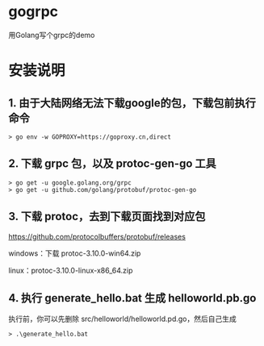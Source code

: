 # gogrpc
用Golang写个grpc的demo

# 安装说明
## 1. 由于大陆网络无法下载google的包，下载包前执行命令
```
> go env -w GOPROXY=https://goproxy.cn,direct
```
## 2. 下载 grpc 包，以及 protoc-gen-go 工具
```
> go get -u google.golang.org/grpc
> go get -u github.com/golang/protobuf/protoc-gen-go
```
## 3. 下载 protoc，去到下载页面找到对应包
https://github.com/protocolbuffers/protobuf/releases

windows：下载 protoc-3.10.0-win64.zip

linux：protoc-3.10.0-linux-x86_64.zip

## 4. 执行 generate_hello.bat 生成 helloworld.pb.go
执行前，你可以先删除 src/helloworld/helloworld.pd.go，然后自己生成
```
> .\generate_hello.bat
```